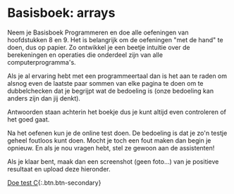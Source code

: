 # Basisboek: arrays


<!--## Video

<div markdown="1" class="extend">
[![](still-arrays.jpg)](https://www.youtube.com/watch?v=K1yC1xshF40)
</div>

[Open Arrays on Youtube](https://www.youtube.com/watch?v=K1yC1xshF40)
 -->

Neem je Basisboek Programmeren en doe alle oefeningen van hoofdstukken 8 en 9. Het is belangrijk om de oefeningen "met de hand" te doen, dus op papier. Zo ontwikkel je een beetje intuitie over de berekeningen en operaties die onderdeel zijn van alle computerprogramma's.

Als je al ervaring hebt met een programmeertaal dan is het aan te raden om alsnog even de laatste paar sommen van elke pagina te doen om te dubbelchecken dat je begrijpt wat de bedoeling is (onze bedoeling kan anders zijn dan jij denkt).

Antwoorden staan achterin het boekje dus je kunt altijd even controleren of het goed gaat.

Na het oefenen kun je de online test doen. De bedoeling is dat je zo'n testje geheel foutloos kunt doen. Mocht je toch een fout maken dan begin je opnieuw. En als je nou vragen hebt, stel ze gewoon aan de assistenten!

Als je klaar bent, maak dan een screenshot (geen foto...) van je positieve resultaat en upload deze hieronder.

[Doe test C](https://practice.mprog.nl/entry/prog1){:.btn.btn-secondary}
